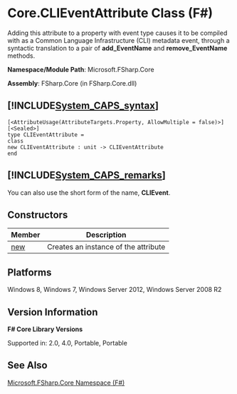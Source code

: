 # Core.CLIEventAttribute Class (F#)

Adding this attribute to a property with event type causes it to be compiled with as a Common Language Infrastructure (CLI) metadata event, through a syntactic translation to a pair of **add_EventName** and **remove_EventName** methods.

**Namespace/Module Path**: Microsoft.FSharp.Core

**Assembly**: FSharp.Core (in FSharp.Core.dll)


## [!INCLUDE[System_CAPS_syntax](//System/Token/System_CAPS_syntax_md.md)]

```
[<AttributeUsage(AttributeTargets.Property, AllowMultiple = false)>]
[<Sealed>]
type CLIEventAttribute =
class
new CLIEventAttribute : unit -> CLIEventAttribute
end
```

## [!INCLUDE[System_CAPS_remarks](//System/Token/System_CAPS_remarks_md.md)]
You can also use the short form of the name, **CLIEvent**.


## Constructors


|Member|Description|
|------|-----------|
|[new](http://msdn.microsoft.com/en-us/library/eedeb776-b947-42db-be4f-6905ee8a14b8)|Creates an instance of the attribute|

## Platforms
Windows 8, Windows 7, Windows Server 2012, Windows Server 2008 R2


## Version Information
**F# Core Library Versions**

Supported in: 2.0, 4.0, Portable, Portable




## See Also
[Microsoft.FSharp.Core Namespace &#40;F&#35;&#41;](Microsoft.FSharp.Core+Namespace+28%F%2329%.md)

